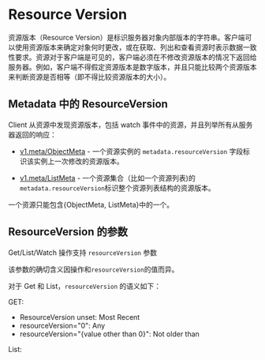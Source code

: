 # Resource Version

资源版本（Resource Version）是标识服务器对象内部版本的字符串。客户端可以使用资源版本来确定对象何时更改，或在获取、列出和查看资源时表示数据一致性要求。资源对于客户端是可见的，客户端必须在不修改资源版本的情况下返回给服务器。例如，客户端不得假定资源版本是数字版本，并且只能比较两个资源版本来判断资源是否相等（即不得比较资源版本的大小）。

## Metadata 中的 ResourceVersion

Client 从资源中发现资源版本，包括 watch 事件中的资源，并且列举所有从服务器返回的响应：

- [v1.meta/ObjectMeta](https://kubernetes.io/docs/reference/generated/kubernetes-api/v1.20/#objectmeta-v1-meta) - 一个资源实例的 `metadata.resourceVersion` 字段标识该实例上一次修改的资源版本。

- [v1.meta/ListMeta](https://kubernetes.io/docs/reference/generated/kubernetes-api/v1.20/#listmeta-v1-meta) - 一个资源集合（比如一个资源列表)的`metadata.resourceVersion`标识整个资源列表结构的资源版本。

一个资源只能包含{ObjectMeta, ListMeta}中的一个。

## ResourceVersion 的参数

Get/List/Watch 操作支持 `resourceVersion` 参数

该参数的确切含义因操作和`resourceVersion`的值而异。

对于 Get 和 List，`resourceVersion` 的语义如下：

GET:

- ResourceVersion unset: Most Recent
- resourceVersion="0": Any
- resourceVersion="{value other than 0}": Not older than

List:
